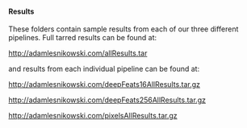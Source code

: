 #### Results
  
These folders contain sample results from each of our three different pipelines. Full tarred results can be found at:

http://adamlesnikowski.com/allResults.tar



and results from each individual pipeline can be found at:

http://adamlesnikowski.com/deepFeats16AllResults.tar.gz

http://adamlesnikowski.com/deepFeats256AllResults.tar.gz

http://adamlesnikowski.com/pixelsAllResults.tar.gz
